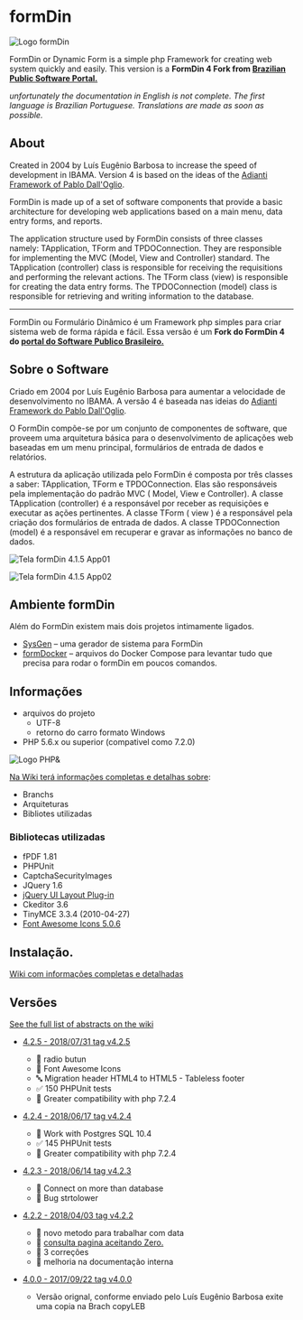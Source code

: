 # formDin

![Logo formDin](https://raw.githubusercontent.com/bjverde/formDin/master/base/imagens/formdin_logo.png)


FormDin or Dynamic Form is a simple php Framework for creating web system quickly and easily.
This version is a **FormDin 4 Fork from [Brazilian Public Software Portal.](https://softwarepublico.gov.br/social/formdin)**

*unfortunately the documentation in English is not complete. The first language is Brazilian Portuguese. Translations are made as soon as possible.*


## About

Created in 2004 by Luís Eugênio Barbosa to increase the speed of development in IBAMA. Version 4 is based on the ideas of the [Adianti Framework of Pablo Dall'Oglio](http://www.adianti.com.br/framework-library).

FormDin is made up of a set of software components that provide a basic architecture for developing web applications based on a main menu, data entry forms, and reports.

The application structure used by FormDin consists of three classes namely: TApplication, TForm and TPDOConnection. They are responsible for implementing the MVC (Model, View and Controller) standard. The TApplication (controller) class is responsible for receiving the requisitions and performing the relevant actions. The TForm class (view) is responsible for creating the data entry forms. The TPDOConnection (model) class is responsible for retrieving and writing information to the database.


---

FormDin ou Formulário Dinâmico é um Framework php simples para criar sistema web de forma rápida e fácil.
Essa versão é um **Fork do FormDin 4 do [portal do Software Publico Brasileiro.](https://softwarepublico.gov.br/social/formdin)**



## Sobre o Software

Criado em 2004 por Luís Eugênio Barbosa para aumentar a velocidade de desenvolvimento no IBAMA. A versão 4 é baseada nas ideias do [Adianti Framework do Pablo Dall'Oglio](http://www.adianti.com.br/framework-library). 

O FormDin compõe-se por um conjunto de componentes de software, que proveem uma arquitetura básica para o desenvolvimento de aplicações web baseadas em um menu principal, formulários de entrada de dados e relatórios. 

A estrutura da aplicação utilizada pelo FormDin é composta por três classes a saber: TApplication, TForm e TPDOConnection. Elas são responsáveis pela implementação do padrão MVC ( Model, View e Controller). A classe TApplication (controller) é a responsável por receber as requisições e executar as ações pertinentes. A classe TForm ( view ) é a responsável pela criação dos formulários de entrada de dados. A classe TPDOConnection (model) é a responsável em recuperar e gravar as informações no banco de dados.


![Tela formDin 4.1.5 App01](https://raw.githubusercontent.com/bjverde/formDin/utf8/documents/img/screenshot-2018-2-4_APPEV1_01.png)


![Tela formDin 4.1.5 App02](https://raw.githubusercontent.com/bjverde/formDin/utf8/documents/img/screenshot-2018-2-4_APPEV2_01.png)


## Ambiente formDin
Além do FormDin existem mais dois projetos intimamente ligados.

* [SysGen](https://github.com/bjverde/sysgen) – uma gerador de sistema para FormDin 
* [formDocker](https://github.com/bjverde/formDocker) – arquivos do Docker Compose para levantar tudo que precisa para rodar o formDin em poucos comandos.

## Informações

* arquivos do projeto
    * UTF-8 
    * retorno do carro formato Windows
* PHP 5.6.x ou superior (compativel como 7.2.0)

![Logo PHP&](https://files.phpclasses.org/files/blog/file/php7.png)

[Na Wiki terá informações completas e detalhas sobre](https://github.com/bjverde/formDin/wiki/Informações-técnicas-e-Arquitetura):
* Branchs
* Arquiteturas
* Bibliotes utilizadas


### Bibliotecas utilizadas
* fPDF 1.81
* PHPUnit
* CaptchaSecurityImages 
* JQuery 1.6
* [jQuery UI Layout Plug-in](http://layout.jquery-dev.com/demos.cfm)
* Ckeditor 3.6
* TinyMCE 3.3.4 (2010-04-27)
* [Font Awesome Icons 5.0.6](https://fontawesome.com/icons?d=gallery) 

## Instalação.

[Wiki com informações completas e detalhadas](https://github.com/bjverde/formDin/wiki)

## Versões
[See the full list of abstracts on the wiki](https://github.com/bjverde/formDin/wiki/Vers%C3%B5es-e-versionamento)

* [4.2.5 - 2018/07/31 tag v4.2.5](https://github.com/bjverde/formDin/releases/tag/v4.2.5)
   * :bug: radio butun
   * :art: Font Awesome Icons
   * :abc: Migration header HTML4 to HTML5 - Tableless footer
   * :white_check_mark: 150 PHPUnit tests
   * :bug: Greater compatibility with php 7.2.4

* [4.2.4 - 2018/06/17 tag v4.2.4](https://github.com/bjverde/formDin/releases/tag/4.2.4)
   * :hammer: Work with Postgres SQL 10.4
   * :white_check_mark: 145 PHPUnit tests
   * :bug: Greater compatibility with php 7.2.4

* [4.2.3 - 2018/06/14 tag v4.2.3](https://github.com/bjverde/formDin/releases/tag/v4.2.3)
   * :hammer: Connect on more than database
   * :bug: Bug strtolower

* [4.2.2 - 2018/04/03 tag v4.2.2](https://github.com/bjverde/formDin/releases/tag/v4.2.2)
   * :hammer: novo metodo para trabalhar com data
   * :hammer: [consulta pagina aceitando Zero.](https://github.com/bjverde/formDin/commit/fb05317219c28e8b25aa9ee8f768989e2c44c86d)
   * :bug: 3 correções
   * :memo: melhoria na documentação interna

* [4.0.0 - 2017/09/22 tag v4.0.0](https://github.com/bjverde/formDin/releases/tag/v4.0.0) 
   * Versão orignal, conforme enviado pelo Luís Eugênio Barbosa exite uma copia na Brach copyLEB 
